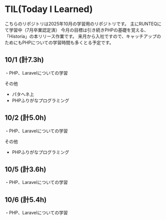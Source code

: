 # TIL(Today I Learned)
こちらのリポジトリは2025年10月の学習用のリポジトリです。
主にRUNTEQにて学習中（7月卒業認定済） 
今月の目標は引き続きPHPの基礎を覚える、「Historia」の本リリース作業です。
来月から入社ですので、キャッチアップのためにもPHPについての学習時間も多くとる予定です。

## 10/1 (計7.3h)
・PHP、Laravelについての学習

その他

- パタへネ上
- PHPふりがなプログラミング

## 10/2 (計5.0h)
・PHP、Laravelについての学習

その他

- PHPふりがなプログラミング

## 10/5 (計3.6h)
・PHP、Laravelについての学習

## 10/6 (計5.4h)
・PHP、Laravelについての学習
